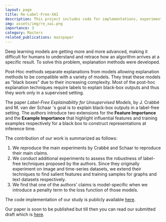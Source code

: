 ```yaml
---
layout: page
title: Re-Label-Free-XAI
description: This project includes code for implementations, experiments and supplementary studies used for reproducing the work and the experiments of the work ICML 2022 paper- 'Label-Free Explainability for Unsupervised Models' by Jonathan Crabbé and Mihaela van der Schaar.
img: assets/img/re_xai.png
importance: 3
category: Masters
related_publications: mainpaper
---
```


Deep learning models are getting more and more advanced,  making it difficult for humans to understand and retrace how an algorithm arrives at a specific result. To solve this problem, explanation methods were developed.

Post-Hoc methods separate explanations from models allowing explanation methods to be compatible with a variety of models. They treat these models as "black boxes" due to their increasing complexity. Most of the post-hoc explanation techniques require labels to explain black-box outputs and thus they work only in a supervised setting.


The paper *Label-Free Explainability for Unsupervised Models*, by J. Crabbé and M. van der Schaar 's goal is to explain black-box outputs in a label-free setting. The authors introduce two extensions for the __Feature Importance__ and the __Example Importance__ that highlight influential features and training examples respectively for a black box to construct representations at inference time. 


The contribution of our work is summarized as follows: 
<ol>
    <li>We reproduce the main experiments by Crabbé and Schaar to reproduce their main claims.</li>
    <li>We conduct additional experiments to assess the robustness of label-free techniques proposed by the authors. Since they originally experiment on image and time-series datasets, we extend their techniques to find salient features and training samples for graphs and text datasets respectively. </li> 
    <li>We find that one of the authors' claims is model-specific when we introduce a penalty term to the loss function of those models.</li> 
</ol>


The code implementation of our study is publicly available [here](https://github.com/valentinosPariza/Re-Label-Free-XAI).

Our paper is soon to be published but till then you can read our submitted draft which is [here](https://github.com/madhu221b/Re-Label-Free-XAI/blob/main/MLRC_2022___FACT_AI__group_9_2023_cameraready.pdf).